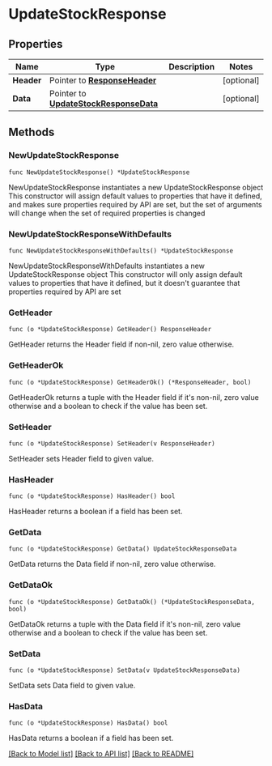 # UpdateStockResponse

## Properties

Name | Type | Description | Notes
------------ | ------------- | ------------- | -------------
**Header** | Pointer to [**ResponseHeader**](ResponseHeader.md) |  | [optional] 
**Data** | Pointer to [**UpdateStockResponseData**](UpdateStockResponseData.md) |  | [optional] 

## Methods

### NewUpdateStockResponse

`func NewUpdateStockResponse() *UpdateStockResponse`

NewUpdateStockResponse instantiates a new UpdateStockResponse object
This constructor will assign default values to properties that have it defined,
and makes sure properties required by API are set, but the set of arguments
will change when the set of required properties is changed

### NewUpdateStockResponseWithDefaults

`func NewUpdateStockResponseWithDefaults() *UpdateStockResponse`

NewUpdateStockResponseWithDefaults instantiates a new UpdateStockResponse object
This constructor will only assign default values to properties that have it defined,
but it doesn't guarantee that properties required by API are set

### GetHeader

`func (o *UpdateStockResponse) GetHeader() ResponseHeader`

GetHeader returns the Header field if non-nil, zero value otherwise.

### GetHeaderOk

`func (o *UpdateStockResponse) GetHeaderOk() (*ResponseHeader, bool)`

GetHeaderOk returns a tuple with the Header field if it's non-nil, zero value otherwise
and a boolean to check if the value has been set.

### SetHeader

`func (o *UpdateStockResponse) SetHeader(v ResponseHeader)`

SetHeader sets Header field to given value.

### HasHeader

`func (o *UpdateStockResponse) HasHeader() bool`

HasHeader returns a boolean if a field has been set.

### GetData

`func (o *UpdateStockResponse) GetData() UpdateStockResponseData`

GetData returns the Data field if non-nil, zero value otherwise.

### GetDataOk

`func (o *UpdateStockResponse) GetDataOk() (*UpdateStockResponseData, bool)`

GetDataOk returns a tuple with the Data field if it's non-nil, zero value otherwise
and a boolean to check if the value has been set.

### SetData

`func (o *UpdateStockResponse) SetData(v UpdateStockResponseData)`

SetData sets Data field to given value.

### HasData

`func (o *UpdateStockResponse) HasData() bool`

HasData returns a boolean if a field has been set.


[[Back to Model list]](../README.md#documentation-for-models) [[Back to API list]](../README.md#documentation-for-api-endpoints) [[Back to README]](../README.md)


